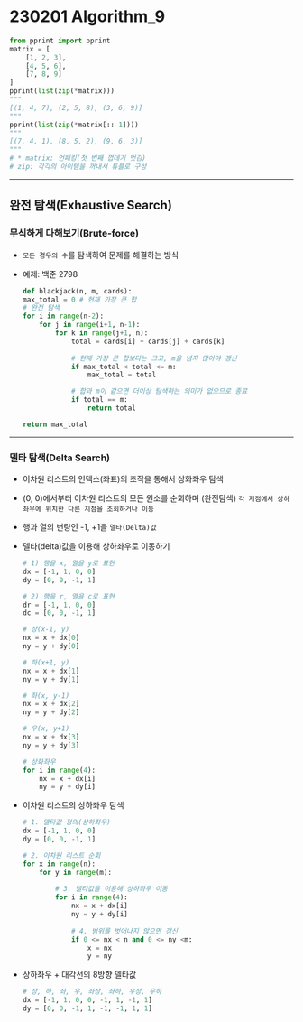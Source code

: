 # 230201 Algorithm_9

```python
from pprint import pprint
matrix = [
	[1, 2, 3],
	[4, 5, 6],
	[7, 8, 9]
]
pprint(list(zip(*matrix)))
"""
[(1, 4, 7), (2, 5, 8), (3, 6, 9)]
"""
pprint(list(zip(*matrix[::-1])))
"""
[(7, 4, 1), (8, 5, 2), (9, 6, 3)]
"""
# * matrix: 언패킹(첫 번째 껍데기 벗김)
# zip: 각각의 아이템을 꺼내서 튜플로 구성
```
---

## 완전 탐색(Exhaustive Search)

### 무식하게 다해보기(Brute-force)

- `모든 경우의 수`를 탐색하여 문제를 해결하는 방식

- 예제: 백준 2798
    ```python
    def blackjack(n, m, cards):
	max_total = 0 # 현재 가장 큰 합
	# 완전 탐색
	for i in range(n-2):
		for j in range(i+1, n-1):
			for k in range(j+1, n):
				total = cards[i] + cards[j] + cards[k]
				
				# 현재 가장 큰 합보다는 크고, m을 넘지 않아야 갱신
				if max_total < total <= m:
					max_total = total

				# 합과 m이 같으면 더이상 탐색하는 의미가 없으므로 종료
				if total == m:
					return total

	return max_total
    ```

---

### 델타 탐색(Delta Search)

- 이차원 리스트의 인덱스(좌표)의 조작을 통해서 상화좌우 탐색

- (0, 0)에서부터 이차원 리스트의 모든 원소를 순회하며 (완전탐색) `각 지점에서 상하좌우에 위치한 다른 지점을 조회하거나 이동`

- 행과 열의 변량인 -1, +1을 `델타(Delta)값`

- 델타(delta)값을 이용해 상하좌우로 이동하기
    ```python
    # 1) 행을 x, 열을 y로 표현
    dx = [-1, 1, 0, 0]
    dy = [0, 0, -1, 1]

    # 2) 행을 r, 열을 c로 표현
    dr = [-1, 1, 0, 0]
    dc = [0, 0, -1, 1]

    # 상(x-1, y)
    nx = x + dx[0]
    ny = y + dy[0]

    # 하(x+1, y)
    nx = x + dx[1]
    ny = y + dy[1]

    # 좌(x, y-1)
    nx = x + dx[2]
    ny = y + dy[2]

    # 우(x, y+1)
    nx = x + dx[3]
    ny = y + dy[3]

    # 상화좌우
    for i in range(4):
        nx = x + dx[i]
        ny = y + dy[i]
    ```

- 이차원 리스트의 상하좌우 탐색 
    ```python
    # 1. 델타값 정의(상하좌우)
    dx = [-1, 1, 0, 0]
    dy = [0, 0, -1, 1]

    # 2. 이차원 리스트 순회
    for x in range(n):
        for y in range(m):
            
            # 3. 델타값을 이용해 상하좌우 이동
            for i in range(4):
                nx = x + dx[i]
                ny = y + dy[i]
                
                # 4. 범위를 벗어나지 않으면 갱신
                if 0 <= nx < n and 0 <= ny <m:
                    x = nx
                    y = ny
    ```

- 상하좌우 + 대각선의 8방향 델타값
    ```python
    # 상, 하, 좌, 우, 좌상, 좌하, 우상, 우하
    dx = [-1, 1, 0, 0, -1, 1, -1, 1]
    dy = [0, 0, -1, 1, -1, -1, 1, 1]
    ```